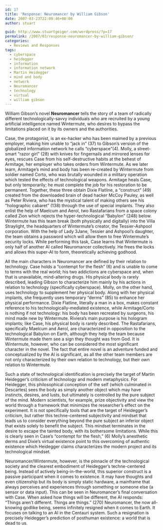 ```yaml
---
id: 17
title: 'Response: Neuromancer by William Gibson'
date: 2007-03-23T22:09:46+00:00
author: stuart

guid: http://www.stuartgeiger.com/wordpress/?p=17
permalink: /2007/03/response-neuromancer-by-william-gibson/
categories:
  - Reviews and Responses
tags:
  - cyberspace
  - heidegger
  - information
  - information network
  - Martin Heidegger
  - mind and body
  - network
  - Neuromancer
  - technology
  - virtual
  - william gibson
---
```

William Gibson’s novel **Neuromancer** tells the story of a team of radically different technologically-savvy individuals who are recruited by a young artificial intelligence named Wintermute, who desires to bypass the limitations placed on it by its owners and the authorities.<!--more-->

Case, the protagonist, is an ex-hacker who has been maimed by a previous employer, making him unable to “jack in” (37) to Gibson’s version of the globalized information network he calls “cyberspace”(4). Molly, a street-smart “razor girl” (28) with knives for fingernails and mirrored lenses for eyes, rescues Case from his self-destructive habits at the behest of Armitage, her employer who takes orders from Wintermute. As we later learn, Armitage’s mind and body has been re-created by Wintermute from soldier named Corto, who was brutally wounded in a military operation which tested the effects of technological weapons. Armitage heals Case, but only temporarily; he must complete the job for his restoration to be permanent. Together, these three obtain Dixie Flatline, a “construct” (49) created from the downloaded brain of dead hacker McCoy Pauley, as well as Peter Riviera, who has the mystical talent of making others see his “holographic cabaret” (138) through the use of special implants. They also enlist the help of Maelcum and Aerol, two Rastafarians from a space colony called Zion which rejects the hyper-technological “Babylon” (248) below. Wintermute has this team break (both physically and digitally) into the Villa Straylight, the headquarters of Wintermute’s creator, the Tessier-Ashpool corporation. With the help of Lady 3Jane, Tessier and Ashpool’s daughter, the team obtains a password which will allow them to free Wintermute’s security locks. While performing this task, Case learns that Wintermute is only half of another AI called Neuromancer collectively. He frees the locks and allows this super-AI to form, theoretically achieving godhood.

All the main characters in Neuromancer are defined by their relation to technology. Case holds a “contempt for the flesh” (6) and is unable to come to terms with the real world; his two addictions are cyberspace and, when that is unavailable, mind-altering drugs. His physical body is rarely described, leading Gibson to characterize him mainly by his actions in relation to technology (specifically cyberspace). Molly, on the other hand, uses technology to supplement her physical body. Along with her physical implants, she frequently uses temporary “derms” (85) to enhance her physical performance. Dixie Flatline, literally a man in a box, makes constant reference to his technologically-mediated existence, while Armitage/Corto is nothing if not technology: his body has been recreated by surgeons, his mind made new by Wintermute. Riviera’s main purpose is his hologram implants; like Case, his physical body is rarely described. The Rastafarians, specifically Maelcum and Aerol, are characterized in opposition to the technological Babylon on Earth, although they help the team because Wintermute made them see a sign they thought was from God. It is Wintermute, however, who can be considered the most significant character in the novel. The fact that entire novel is an adventure funded and conceptualized by the AI is significant, as all the other team members are not only characterized by their own relation to technology, but their own relation to Wintermute.

Such a state of technological identification is precisely the target of Martin Heidegger’s criticism of technology and modern metaphysics. For Heidegger, this philosophical conception of the self (which culminated in Descartes) sees the body as simply another object which may have instincts, desires, and lusts, but ultimately is controlled by the pure subject of the mind. Modern scientists, for example, prize objectivity and view the world through a framework that minimizes the researcher’s effect on the experiment. It is not specifically tools that are the target of Heidegger’s criticism, but rather this techne-centered subjectivity and mindset that leads us to consider everything beyond the pure subject an inferior object that exists solely to benefit the subject. This mindset terminates in the desire to escape the tainted body, with its bothersome limitations. While this is clearly seen in Case’s “contempt for the flesh,” (6) Molly’s anesthetic derms and Dixie’s virtual existence point to this overcoming of authentic existence which Heidegger claims characterizes the modern project and its technological mindset.

Neuromancer/Wintermute, however, is the pinnacle of the technological society and the clearest embodiment of Heidegger’s techne-centered being. Instead of actively being-in-the-world, this superior construct is a passive participant when it comes to existence. It may have thoughts and even citizenship but its body is simply static hardware, a mainframe that always perceives and experiences through something or someone else (a sensor or data input). This can be seen in Neuromancer’s final conversation with Case. When asked how things will be different, the AI responds: “Things aren&#8217;t different. Things are things.” (270) Neuromancer, the now all-knowing godlike being, seems infinitely resigned when it comes to Earth. It focuses on talking to an AI in the Centauri system. Such a resignation is precisely Heidegger’s prediction of posthuman existence: a world that is dead to us.